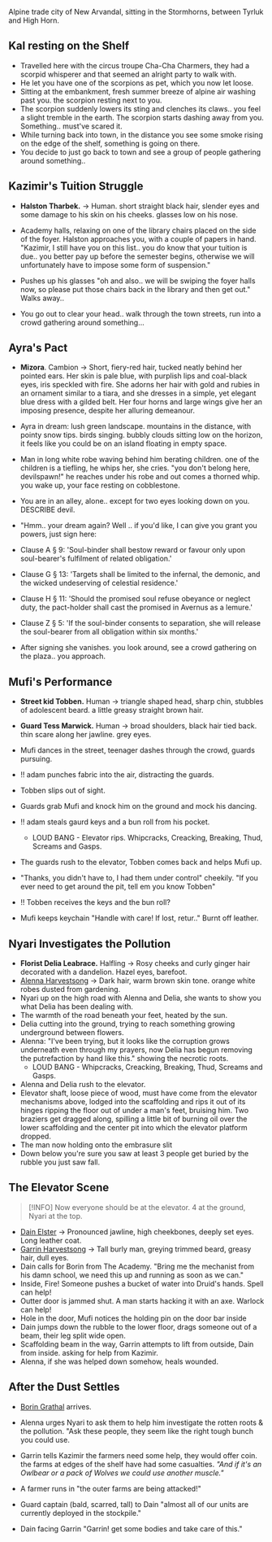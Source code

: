 
Alpine trade city of New Arvandal, sitting in the Stormhorns, between Tyrluk and High Horn. 
## Kal resting on the Shelf
- Travelled here with the circus troupe Cha-Cha Charmers, they had a scorpid whisperer and that seemed an alright party to walk with. 
- He let you have one of the scorpions as pet, which you now let loose.
- Sitting at the embankment, fresh summer breeze of alpine air washing past you. the scorpion resting next to you. 
- The scorpion suddenly lowers its sting and clenches its claws.. you feel a slight tremble in the earth. The scorpion starts dashing away from you. Something.. must've scared it.
- While turning back into town, in the distance you see some smoke rising on the edge of the shelf, something is going on there.
- You decide to just go back to town and see a group of people gathering around something..

## Kazimir's Tuition Struggle
- **Halston Tharbek.** -> Human. short straight black hair, slender eyes and some damage to his skin on his cheeks. glasses low on his nose.

- Academy halls, relaxing on one of the library chairs placed on the side of the foyer. Halston approaches you, with a couple of papers in hand. "Kazimir, I still have you on this list.. you do know that your tuition is due.. you better pay up before the semester begins, otherwise we will unfortunately have to impose some form of suspension." 
- Pushes up his glasses "oh and also.. we will be swiping the foyer halls now, so please put those chairs back in the library and then get out." Walks away..
- You go out to clear your head.. walk through the town streets, run into a crowd gathering around something... 

## Ayra's Pact
- **Mizora**. Cambion -> Short, fiery-red hair, tucked neatly behind her pointed ears. Her skin is pale blue, with purplish lips and coal-black eyes, iris speckled with fire. She adorns her hair with gold and rubies in an ornament similar to a tiara, and she dresses in a simple, yet elegant blue dress with a gilded belt. Her four horns and large wings give her an imposing presence, despite her alluring demeanour.

- Ayra in dream: lush green landscape. mountains in the distance, with pointy snow tips. birds singing. bubbly clouds sitting low on the horizon, it feels like you could be on an island floating in empty space. 
- Man in long white robe waving behind him berating children. one of the children is a tiefling, he whips her, she cries. "you don't belong here, devilspawn!" he reaches under his robe and out comes a thorned whip. you wake up, your face resting on cobblestone.
- You are in an alley, alone.. except for two eyes looking down on you. DESCRIBE devil.
- "Hmm.. your dream again? Well .. if you'd like, I can give you grant you powers, just sign here:
- Clause A § 9: 'Soul-binder shall bestow reward or favour only upon soul-bearer's fulfilment of related obligation.'  
- Clause G § 13: 'Targets shall be limited to the infernal, the demonic, and the wicked undeserving of celestial residence.'  
- Clause H § 11: 'Should the promised soul refuse obeyance or neglect duty, the pact-holder shall cast the promised in Avernus as a lemure.'  
- Clause Z § 5: 'If the soul-binder consents to separation, she will release the soul-bearer from all obligation within six months.'
- After signing she vanishes. you look around, see a crowd gathering on the plaza.. you approach. 

## Mufi's Performance
- **Street kid Tobben.** Human -> triangle shaped head, sharp chin, stubbles of adolescent beard. a little greasy straight brown hair.
- **Guard Tess Marwick.** Human -> broad shoulders, black hair tied back. thin scare along her jawline. grey eyes.

- Mufi dances in the street, teenager dashes through the crowd, guards pursuing.
- !! adam punches fabric into the air, distracting the guards.
- Tobben slips out of sight.
- Guards grab Mufi and knock him on the ground and mock his dancing. 
- !! adam steals gaurd keys and a bun roll from his pocket. 
  - LOUD BANG - Elevator rips. Whipcracks, Creacking, Breaking, Thud, Screams and Gasps.
- The guards rush to the elevator, Tobben comes back and helps Mufi up.
- "Thanks, you didn't have to, I had them under control" cheekily. "If you ever need to get around the pit, tell em you know Tobben"
- !! Tobben receives the keys and the bun roll?
- Mufi keeps keychain "Handle with care! If lost, retur.." Burnt off leather.

## Nyari Investigates the Pollution
- **Florist Delia Leabrace.** Halfling -> Rosy cheeks and curly ginger hair decorated with a dandelion. Hazel eyes, barefoot. 
- [Alenna Harvestsong](dm/npcs.md#alenna-harvestsong) -> Dark hair, warm brown skin tone. orange white robes dusted from gardening.
- Nyari up on the high road with Alenna and Delia, she wants to show you what Delia has been dealing with. 
- The warmth of the road beneath your feet, heated by the sun.
- Delia cutting into the ground, trying to reach something growing underground between flowers.
- Alenna: "I've been trying, but it looks like the corruption grows underneath even through my prayers, now Delia has begun removing the putrefaction by hand like this." showing the necrotic roots. 
  - LOUD BANG - Whipcracks, Creacking, Breaking, Thud, Screams and Gasps.
- Alenna and Delia rush to the elevator.
- Elevator shaft, loose piece of wood, must have come from the elevator mechanisms above, lodged into the scaffolding and rips it out of its hinges ripping the floor out of under a man's feet, bruising him. Two braziers get dragged along, spilling a little bit of burning oil over the lower scaffolding and the center pit into which the elevator platform dropped.
- The man now holding onto the embrasure slit 
- Down below you're sure you saw at least 3 people get buried by the rubble you just saw fall. 

## The Elevator Scene

>[!INFO] Now everyone should be at the elevator. 4 at the ground, Nyari at the top.

- [Dain Elster](dm/npcs.md#dain-elster) -> Pronounced jawline, high cheekbones, deeply set eyes. Long leather coat. 
- [Garrin Harvestsong](dm/npcs.md#garrin-harvestsong) -> Tall burly man, greying trimmed beard, greasy hair, dull eyes.
- Dain calls for Borin from The Academy. "Bring me the mechanist from his damn school, we need this up and running as soon as we can."
- Inside, Fire! Someone pushes a bucket of water into Druid's hands. Spell can help!
- Outter door is jammed shut. A man starts hacking it with an axe. Warlock can help!
- Hole in the door, Mufi notices the holding pin on the door bar inside
- Dain jumps down the rubble to the lower floor, drags someone out of a beam, their leg split wide open. 
- Scaffolding beam in the way, Garrin attempts to lift from outside, Dain from inside. asking for help from Kazimir.
- Alenna, if she was helped down somehow, heals wounded.

## After the Dust Settles

- [Borin Grathal](dm/npcs.md#borin-grathal) arrives.
- Alenna urges Nyari to ask them to help him investigate the rotten roots & the pollution. "Ask these people, they seem like the right tough bunch you could use.
- Garrin tells Kazimir the farmers need some help, they would offer coin. the farms at edges of the shelf have had some casualties. *"And if it's an Owlbear or a pack of Wolves we could use another muscle."*

- A farmer runs in "the outer farms are being attacked!"
- Guard captain (bald, scarred, tall) to Dain "almost all of our units are currently deployed in the stockpile."
- Dain facing Garrin "Garrin! get some bodies and take care of this."

